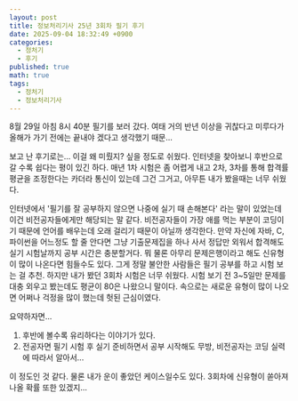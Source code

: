 ```yaml
---
layout: post
title: 정보처리기사 25년 3회차 필기 후기
date: 2025-09-04 18:32:49 +0900
categories:
  - 정처기
  - 후기
published: true
math: true
tags:
  - 정처기
  - 정보처리기사
---
```

8월 29일 아침 8시 40분 필기를 보러 갔다. 여태 거의 반년 이상을 귀찮다고 미루다가 올해가 가기 전에는 끝내야 겠다고 생각했기 때문...

보고 난 후기로는... 이걸 왜 미뤘지? 싶을 정도로 쉬웠다. 인터넷을 찾아보니 후반으로 갈 수록 쉽다는 평이 있긴 하다. 매년 1차 시험은 좀 어렵게 내고 2차, 3차를 통해 합격률 평균을 조정한다는 카더라 통신이 있는데 그건 그거고, 아무튼 내가 봤을때는 너무 쉬웠다.

인터넷에서 '필기를 잘 공부하지 않으면 나중에 실기 때 손해본다' 라는 말이 있었는데 이건 비전공자들에게만 해당되는 말 같다. 비전공자들이 가장 애를 먹는 부분이 코딩이기 때문에 언어를 배우는데 오래 걸리기 때문이 아닐까 생각한다. 만약 자신에 자바, C, 파이썬을 어느정도 할 줄 안다면 그냥 기출문제집을 하나 사서 정답만 외워서 합격해도 실기 시험날까지 공부 시간은 충분할거다. 뭐 물론 아무리 문제은행이라고 해도 신유형이 많이 나온다면 힘들수도 있다. 그게 정말 불안한 사람들은 필기 공부를 하고 시험 보는 걸 추천. 하지만 내가 봤던 3회차 시험은 너무 쉬웠다. 시험 보기 전 3~5일만 문제를 대충 외우고 봤는데도 평균이 80은 나왔으니 말이다. 속으로는 새로운 유형이 많이 나오면 어쩌나 걱정을 많이 했는데 헛된 근심이였다.

요약하자면...
1. 후반에 볼수록 유리하다는 이야기가 있다.
2. 전공자면 필기 시험 후 실기 준비하면서 공부 시작해도 무방, 비전공자는 코딩 실력에 따라서 알아서...

이 정도인 것 같다. 물론 내가 운이 좋았던 케이스일수도 있다. 3회차에 신유형이 쏟아져 나올 확률 또한 있겠지...